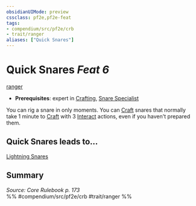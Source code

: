 ```yaml
---
obsidianUIMode: preview
cssclass: pf2e,pf2e-feat
tags:
- compendium/src/pf2e/crb
- trait/ranger
aliases: ["Quick Snares"]
---
```

# Quick Snares  *Feat 6*  
[ranger](Reference/Rules/Traits/ranger.md "Ranger Class Trait")  

- **Prerequisites**: expert in [Crafting](skills.md#Crafting), [Snare Specialist](snare-specialist.md)

You can rig a snare in only moments. You can [Craft](craft.md) snares that normally take 1 minute to [Craft](craft.md) with 3 [Interact](interact.md) actions, even if you haven't prepared them.

## Quick Snares leads to...

[Lightning Snares](lightning-snares.md)

## Summary

*Source: Core Rulebook p. 173*  
%% #compendium/src/pf2e/crb #trait/ranger %%
